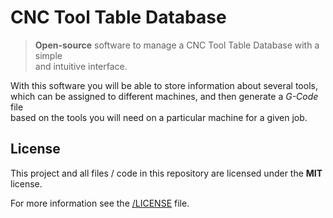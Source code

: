 # CNC Tool Table Database

>**Open-source** software to manage a CNC Tool Table Database with a simple <br>
>and intuitive interface.

With this software you will be able to store information about several tools, <br>
which can be assigned to different machines, and then generate a _G-Code_ file <br>
based on the tools you will need on a particular machine for a given job.

## License

This project and all files / code in this repository are licensed under the **MIT** <br>
license.

For more information see the [/LICENSE](/LICENSE) file.
